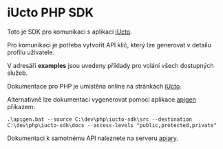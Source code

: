 # iUcto PHP SDK
Toto je SDK pro komunikaci s aplikací [iUcto](http://www.iucto.cz/). 

Pro komunikaci je potřeba vytvořit API klíč, který lze generovat v detailu profilu uživatele.

V adresáři __examples__ jsou uvedeny příklady pro volání všech dostupných služeb.

Dokumentace pro PHP je umístěna online na stránkách [iUcto](http://www.iucto.cz/api).

Alternativně lze dokumentaci vygenerovat pomocí aplikace [apigen](http://apigen.org/) příkazem:

```
.\apigen.bat --source C:\dev\php\iucto-sdk\src --destination C:\dev\php\iucto-sdk\docs --access-levels "public,protected,private"
```
Dokumentaci k samotnému API naleznete na serveru [apiary](http://docs.iucto.apiary.io/).
